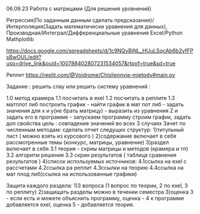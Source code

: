 06.09.23
Работа с матрицами (Для решения уровнений)

Регрессия(По заданным данным сделать предсказание)/Интерполяция(Задать математически уравнения для данных),
Производная/Интеграл/Дифференциальные уравнения
Excel/Python Mathplotlib

https://docs.google.com/spreadsheets/d/1c9NQyBiNL_HUuLSqcAb6b2yfFPsBwOUL/edit?usp=drive_link&ouid=100788402807231534057&rtpof=true&sd=true

Реплит
https://replit.com/@Voidrome/Chisliennyie-mietody#main.py


Задание : решить слау или решить систему уравнений :

1.0 метод крамера
1.1 посчитать в exel
1.2 посчитать в реплите
1.3 матплот либ построить график - найти график в мат пот либ - задать значения для x и y(не брать матрицу) - выразить из уравнения Z и задать его в программе - запускаем программу строим график, задать доп свойства цель : совпадение значений во всех 3 случаях
Зачет по численным методам: сделать отчет следущих структур: 1)титульный лист ( можно взять из курсового ) 2)содержание включает в себя рассмотренные темы (конкурс, матрицы, уравнение) 3)раздел включает в себя 3.1 теория - скриы матрицы и методов (крамера и тп) 3.2 алгоритм решения 3.3 скрин результатов ( таблица сравнения результатов ) 4)список используемых источников: 4.1ссылка на exel с рассчетами 4.2ссылка ра реплит 4.3ссылки на теорию 4.4ссылка на мат плод либ(ссылка на использованные графики)

Защита каждого раздела: 1)3 вопроса (1 вопрос по теории, 2 по exel, 3 по реплиту) 2)защищать разделы можно в течении семестра 3)оценка 3 - если есть и можете объяснить программу, оценка - 4 к программе добавляется exel, оценка 5 - добавляется теория.
